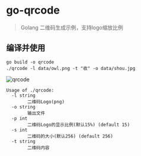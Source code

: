 # go-qrcode

> Golang 二维码生成示例，支持logo缩放比例

## 编译并使用

```
go build -o qrcode
./qrcode -l data/owl.png -t "收" -o data/shou.jpg
```

![qrcode](https://github.com/lyric-demo/go-qrcode/blob/master/data/shou.jpg)

```
Usage of ./qrcode:
  -l string
        二维码Logo(png)
  -o string
        输出文件
  -p int
        二维码Logo的显示比例(默认15%) (default 15)
  -s int
        二维码的大小(默认256) (default 256)
  -t string
        二维码内容
```

